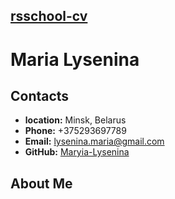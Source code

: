 ## [**rsschool-cv**](https://github.com/Maryia-Lysenina) 

# Maria Lysenina

## Contacts

* __location:__ Minsk, Belarus
* __Phone:__ +375293697789
* __Email:__ lysenina.maria@gmail.com
* __GitHub:__ [Maryia-Lysenina](https://github.com/Maryia-Lysenina)

## About Me 
